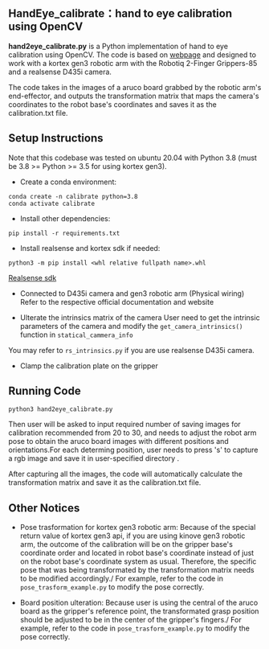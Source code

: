 ##  HandEye_calibrate：hand to eye calibration using OpenCV

**hand2eye_calibrate.py** is a Python implementation of hand to eye calibration using OpenCV. The code is based on [webpage](https://blog.csdn.net/qq_40016998/article/details/121099134) and designed to work with a kortex gen3 robotic arm with the Robotiq 2-Finger Grippers-85 and a realsense D435i camera.

The code takes in the images of a aruco board grabbed by the robotic arm's end-effector, and outputs the transformation matrix that maps the camera's coordinates to the robot base's coordinates and saves it as the calibration.txt file.

## Setup Instructions
Note that this codebase was tested on ubuntu 20.04 with Python 3.8 (must be 3.8 >= Python >= 3.5 for using kortex gen3).

- Create a conda environment:
```Shell
conda create -n calibrate python=3.8
conda activate calibrate
```

- Install other dependencies:
```Shell
pip install -r requirements.txt
```
 
- Install realsense and kortex sdk if needed:
```Shell
python3 -m pip install <whl relative fullpath name>.whl
```
[Realsense sdk](https://github.com/IntelRealSense/librealsense/tree/master/wrappers/python)


- Connected to D435i camera and gen3 robotic arm (Physical wiring)
Refer to the respective official documentation and website

- Ulterate the intrinsics matrix of the camera 
User need to get the intrinsic parameters of the camera and modify the `get_camera_intrinsics()` function in `statical_cammera_info`

You may refer to `rs_intrinsics.py` if you are use realsense D435i camera.

- Clamp the calibration plate on the gripper

## Running Code

```Shell
python3 hand2eye_calibrate.py
```
Then user will be asked to input required number of saving images for calibration recommended from 20 to 30, and needs to adjust the robot arm pose to obtain the aruco board images with different positions and orientations.For each determing position, user needs to press 's' to capture a rgb image and save it in user-specified directory .

After capturing all the images, the code will automatically calculate the transformation matrix and save it as the calibration.txt file.

## Other Notices
- Pose trasformation for kortex gen3 robotic arm:
Because of the special return value of kortex gen3 api, if you are using kinove gen3 robotic arm, the outcome of the calibration will be on the gripper base's coordinate order and located in robot base's coordinate instead of just on the robot base's coordinate system as usual.
Therefore, the specific pose that was being transformated by the transformation matrix needs to be modified accordingly./
For example, refer to the code in `pose_trasform_example.py` to modify the pose correctly.

- Board position ulteration:
Because user is using the central of the aruco board as the gripper's reference point, the transformated grasp position should be adjusted to be in the center of the gripper's fingers./
For example, refer to the code in `pose_trasform_example.py` to modify the pose correctly.